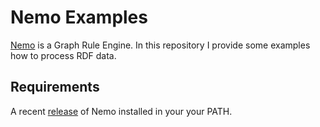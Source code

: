 # Nemo Examples

[Nemo](https://knowsys.github.io/nemo-doc/) is a Graph Rule Engine. In this repository I provide some examples how to process RDF data.

## Requirements

A recent [release](https://github.com/knowsys/nemo/releases) of Nemo installed in your your PATH.

